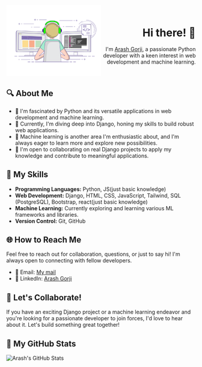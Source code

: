 <div style="display: flex; flex-direction: row; justify-content: space-between; align-items: center;">

  <!-- GitHub Activity Animation aligned to the left -->
  <div style="flex: 1;">
  <img style="width: 500px; height: auto;" src="https://github.com/ArashGorji/studybud/blob/master/coding.gif" alt="GitHub Activity Animation">
  </div>
  <!-- Hi there! section aligned to the right -->
  <div style="flex: 1; text-align: right;">
    <h1>Hi there! 👋</h1>
    <p>I'm <a href="https://github.com/ArashGorji">Arash Gorji</a>, a passionate Python developer with a keen interest in web development and machine learning.</p>
  </div>
</div>

<!-- About Me and Skills sections below -->
## 🔍 About Me

- 👀 I'm fascinated by Python and its versatile applications in web development and machine learning.
- 🌱 Currently, I'm diving deep into Django, honing my skills to build robust web applications.
- 🤖 Machine learning is another area I'm enthusiastic about, and I'm always eager to learn more and explore new possibilities.
- 💞 I'm open to collaborating on real Django projects to apply my knowledge and contribute to meaningful applications.

## 🚀 My Skills

- **Programming Languages:** Python, JS(just basic knowledge)
- **Web Development:** Django, HTML, CSS, JavaScript, Tailwind, SQL (PostgreSQL), Bootstrap, react(just basic knowledge)
- **Machine Learning:** Currently exploring and learning various ML frameworks and libraries.
- **Version Control:** Git, GitHub

<!-- How to Reach Me section -->
## 🌐 How to Reach Me

Feel free to reach out for collaboration, questions, or just to say hi! I'm always open to connecting with fellow developers.

- 📧 Email: [My mail](mailto:gorjiarash21@gmail.com)
- 💼 LinkedIn: [Arash Gorji](www.linkedin.com/in/arash-gorji-bb5636298)

<!-- Let's Collaborate! section -->
## 🤝 Let's Collaborate!

If you have an exciting Django project or a machine learning endeavor and you're looking for a passionate developer to join forces, I'd love to hear about it. Let's build something great together!

<!-- My GitHub Stats section -->
## 📁 My GitHub Stats

![Arash's GitHub Stats](https://github-readme-stats.vercel.app/api?username=ArashGorji&show_icons=true&count_private=true&hide=contribs)
